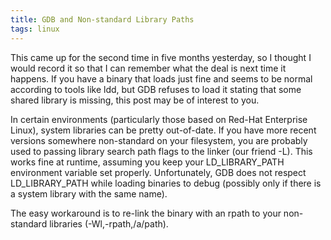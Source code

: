 ```yaml
---
title: GDB and Non-standard Library Paths
tags: linux
---
```


This came up for the second time in five months yesterday, so I
thought I would record it so that I can remember what the deal is next
time it happens.  If you have a binary that loads just fine and seems
to be normal according to tools like ldd, but GDB refuses to load it
stating that some shared library is missing, this post may be of
interest to you.

In certain environments (particularly those based on Red-Hat
Enterprise Linux), system libraries can be pretty out-of-date.  If you
have more recent versions somewhere non-standard on your filesystem,
you are probably used to passing library search path flags to the
linker (our friend -L).  This works fine at runtime, assuming you keep
your LD\_LIBRARY\_PATH environment variable set properly.
Unfortunately, GDB does not respect LD\_LIBRARY\_PATH while loading
binaries to debug (possibly only if there is a system library with the
same name).

The easy workaround is to re-link the binary with an rpath to your
non-standard libraries (-Wl,-rpath,/a/path).
